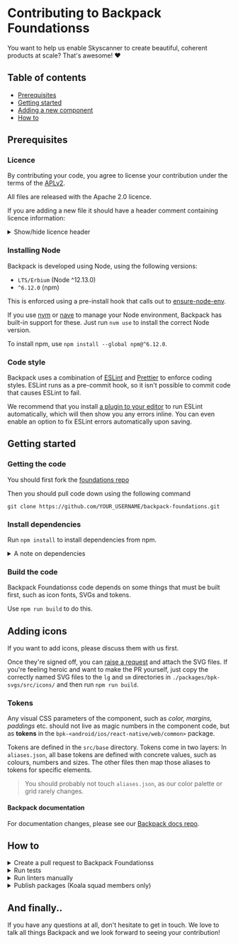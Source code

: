 # Contributing to Backpack Foundationss

You want to help us enable Skyscanner to create beautiful, coherent products at scale? That's awesome! :heart:

## Table of contents

* [Prerequisites](#prerequisites)
* [Getting started](#getting-started)
* [Adding a new component](#adding-a-new-component)
* [How to](#how-to)

## Prerequisites

### Licence

By contributing your code, you agree to license your contribution under the terms of the [APLv2](./LICENSE).

All files are released with the Apache 2.0 licence.

If you are adding a new file it should have a header comment containing licence information:

<details>
<summary>Show/hide licence header</summary>

```
Backpack - Skyscanner's Design System

Copyright 2016-<current year> Skyscanner Ltd

Licensed under the Apache License, Version 2.0 (the "License");
you may not use this file except in compliance with the License.
You may obtain a copy of the License at

  http://www.apache.org/licenses/LICENSE-2.0

Unless required by applicable law or agreed to in writing, software
distributed under the License is distributed on an "AS IS" BASIS,
WITHOUT WARRANTIES OR CONDITIONS OF ANY KIND, either express or implied.
See the License for the specific language governing permissions and
limitations under the License.
```

</details>

### Installing Node

Backpack is developed using Node, using the following versions:

* `LTS/Erbium` (Node ^12.13.0)
* `^6.12.0` (npm)

This is enforced using a pre-install hook that calls out to [ensure-node-env](https://github.com/Skyscanner/ensure-node-env).

If you use [nvm](https://github.com/creationix/nvm) or [nave](https://github.com/isaacs/nave) to manage your Node environment, Backpack has built-in support for these. Just run `nvm use` to install the correct Node version.

To install npm, use `npm install --global npm@^6.12.0`.

### Code style

Backpack uses a combination of [ESLint](https://eslint.org) and [Prettier](https://prettier.io) to enforce coding styles. ESLint runs as a pre-commit hook, so it isn't possible to commit code that causes ESLint to fail.

We recommend that you install [a plugin to your editor](https://eslint.org/docs/user-guide/integrations#editors) to run ESLint automatically, which will then show you any errors inline. You can even enable an option to fix ESLint errors automatically upon saving.

## Getting started

### Getting the code

You should first fork the [foundations repo](https://github.com/Skyscanner/backpack-foundations/fork)

Then you should pull code down using the following command

```
git clone https://github.com/YOUR_USERNAME/backpack-foundations.git
```

### Install dependencies

Run `npm install` to install dependencies from npm.

<details>
<summary>A note on dependencies</summary>

Backpack Foundations is a multi-package repository, also known as a monorepo. This means that instead of having one code repository for each npm package, we manage them all inside this single repository.

We use [Lerna](https://lernajs.io) to achieve this. Lerna links packages together inside this repo by 'bootstrapping'.

When you run `npm install`, Lerna is bootstrapped automatically as a post-install hook. However, if you change dependencies within a package, you will need to run Lerna manually with `npm run bootstrap`.

</details>

### Build the code

Backpack Foundationss code depends on some things that must be built first, such as icon fonts, SVGs and tokens.

Use `npm run build` to do this.

## Adding icons

If you want to add icons, please discuss them with us first.

Once they're signed off, you can [raise a request](https://bit.ly/backpack-request) and attach the SVG files. If you're feeling heroic and want to make the PR yourself, just copy the correctly named SVG files to the `lg` and `sm` directories in `./packages/bpk-svgs/src/icons/` and then run `npm run build`.

### Tokens

Any visual CSS parameters of the component, such as *color, margins, paddings* etc. should not live as magic numbers in the component code, but as **tokens** in the `bpk-<android/ios/react-native/web/common>` package.

Tokens are defined in the `src/base` directory. Tokens come in two layers: In `aliases.json`, all base tokens are defined with concrete values, such as colours, numbers and sizes. The other files then map those aliases to tokens for specific elements.

> You should probably not touch `aliases.json`, as our color palette or grid rarely changes.

#### Backpack documentation

For documentation changes, please see our [Backpack docs repo](http://github.com/Skyscanner/backpack-docs).

## How to

<details>
<summary>Create a pull request to Backpack Foundationss</summary>

For anything non-trivial, we strongly recommend speaking to somebody from Koala before starting work on a PR. This lets us pass on any advice or knowledge we already have about the work you're proposing. It might even be something we're already working on. After this, follow the steps below.

1. [Fork the repository](https://github.com/Skyscanner/backpack-foundations/fork).
2. Create a new branch.
3. Make your changes.
4. Commit and push your new branch.
5. Submit a [pull request](https://github.com/Skyscanner/backpack-foundations/pulls).
6. Notify someone in Koala squad or drop a note in #backpack.

Don't forget to update [`UNRELEASED.md`](UNRELEASED.md) for any user-facing changes.

Bear in mind that small, incremental pull requests are likely to be reviewed faster.

</details>

<details>
<summary>Run tests</summary>

`npm test` will pick up any files that end in `-test.js`, so you don't need to do anything to make Jest pick them up.

You can also run the tests in 'watch mode', which means the process will continually run and run tests every time files change. Use `npm run jest:watch` to do this.

</details>

<details>
<summary>Run linters manually</summary>

* `npm run lint` to lint both JS and SCSS.
* `npm run lint:js` to lint JS.
* `npm run lint:js:fix` to lint and try to automatically fix any errors.
* `npm run lint:scss` to lint SCSS.
* `npm run lint:scss:fix` to lint and try to automatically fix any SCSS errors.

</details>

<details>
<summary>Publish packages (Koala squad members only)</summary>

- Update the [unreleased changelog](/UNRELEASED.md) with every package that has changed, separating out `BRAKING`, `ADDED` and `FIXED` changes. See [`CHANGELOG_FORMAT.md`](https://github.com/Skyscanner/backpack/blob/main/CHANGELOG_FORMAT.md) for tips.
  - Some useful commands for determining "what's changed?":
    - `npm run lerna updated`
    - `npm run lerna diff <package-name>`
- Make sure you are an owner of the npm packages (speak to a member of the Koala squad).
- **Run `npm run release`** (this will run several checks and then `lerna publish`). Do not run `npm publish`.
- You’ll be asked to confirm the new versions and descriptions for every package that has changed.
- If you need to make changes you can exit without confirming and no changes will be made.

Be aware that if `bpk-foundations-common` has changed, *all* packages in the repository will be updated as they all depend on `bpk-foundations-common`. Changing an existing token is almost always worth a "major" release, whereas adding a new token is usually a "minor" release.

</details>

## And finally..

If you have any questions at all, don't hesitate to get in touch. We love to talk all things Backpack and we look forward to seeing your contribution!
